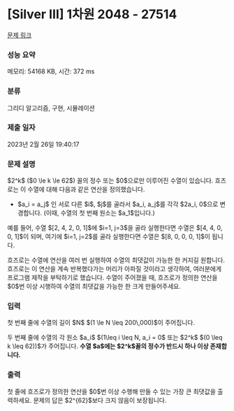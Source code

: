 # [Silver III] 1차원 2048 - 27514 

[문제 링크](https://www.acmicpc.net/problem/27514) 

### 성능 요약

메모리: 54168 KB, 시간: 372 ms

### 분류

그리디 알고리즘, 구현, 시뮬레이션

### 제출 일자

2023년 2월 26일 19:40:17

### 문제 설명

<p>$2^k$ ($0 \le k \le 62$) 꼴의 정수 또는 $0$으로만 이루어진 수열이 있습니다. 흐즈로는 이 수열에 대해 다음과 같은 연산을 정의했습니다.</p>

<ul>
	<li>$a_i = a_j$ 인 서로 다른 $i$, $j$를 골라서 $a_i, a_j$를 각각 $2a_i, 0$으로 변경합니다. (이때, 수열의 첫 번째 원소는 $a_1$입니다.)</li>
</ul>

<p>예를 들어, 수열 $[2, 4, 2, 0, 1]$에 $i=1, j=3$을 골라 실행한다면 수열은 $[4, 4, 0, 0, 1]$이 되며, 여기에 $i=1, j=2$를 골라 실행한다면 수열은 $[8, 0, 0, 0, 1]$이 됩니다.</p>

<p>흐즈로는 수열에 연산을 여러 번 실행하여 수열의 최댓값이 가능한 한 커지길 원합니다. 흐즈로는 이 연산을 계속 반복했다가는 머리가 아파질 것이라고 생각하여, 여러분에게 프로그램 제작을 부탁하기로 했습니다. 수열이 주어졌을 때, 흐즈로가 정의한 연산을 $0$번 이상 시행하여 수열의 최댓값을 가능한 한 크게 만들어주세요.</p>

### 입력 

 <p>첫 번째 줄에 수열의 길이 $N$ $(1 \le N \leq 200\,000)$이 주어집니다.</p>

<p>두 번째 줄에 수열의 각 원소 $a_i$ $(1\leq i \leq N, a_i = 0$ 또는 $2^k$ $(0 \leq k \leq 62))$가 주어집니다. <strong>수열 $a$에는 $2^k$꼴의 정수가 반드시 하나 이상 존재합니다.</strong></p>

### 출력 

 <p>첫 줄에 흐즈로가 정의한 연산을 $0$번 이상 수행해 만들 수 있는 가장 큰 최댓값을 출력하세요. 문제의 답은 $2^{62}$보다 크지 않음이 보장됩니다.</p>

